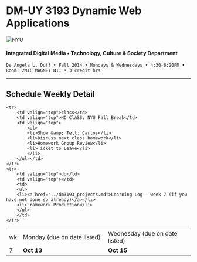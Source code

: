 # DM-UY 3193 Dynamic Web Applications

![NYU](http://ws2.polishedsolid.com/de/nyu_soe_logo.png)
#### Integrated Digital Media • Technology, Culture & Society Department

    De Angela L. Duff • Fall 2014 • Mondays & Wednesdays • 4:30-6:20PM • Room: 2MTC MAGNET 811 • 3 credit hrs

---

## Schedule Weekly Detail

<table>
<tr>
<td>wk</td>
<td>Monday (due on date listed)</td>
<td>Wednesday (due on date listed)</td>
</tr>
<!-- dates -->
    <tr>
        <td valign="top" width="4%">7</td>
        <td valign="top" width="48%"><strong>Oct 13</strong></td>
        <td valign="top" width="48%"><strong>Oct 15</strong></td>
    </tr>

    <tr>
        <td valign="top">class</td>
        <td valign="top">NO ClASS: NYU Fall Break</td>
        <td valign="top">
            <ul>
            <li>Show &amp; Tell: Carlos</li>
            <li>Discuss next class homework</li>
            <li>Homework Group Review</li>
            <li>Ticket to Leave</li>
            </li>
        </ul></td>
    </tr>
    <tr>
        <td valign="top">do</td>
        <td valign="top"></td>
        <td>
        <ul>
        <li><a href="../dm3193_projects.md">Learning Log - week 7 (if you have not done so already)</a></li>
        <li>Framework Production</li>
        </ul>  
        </td>
    </tr>

</table>